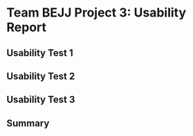 # Team BEJJ Project 3: Usability Report

## Usability Test 1

## Usability Test 2

## Usability Test 3

## Summary
